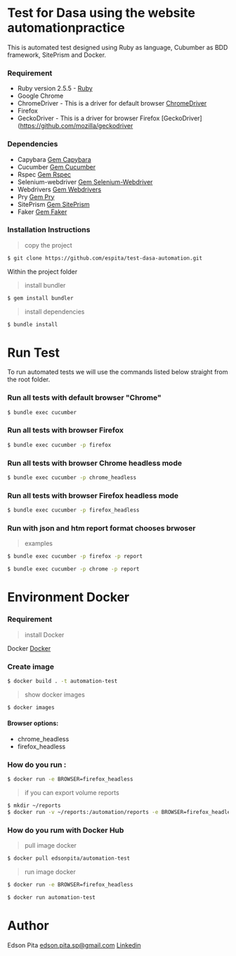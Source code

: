 # Test for Dasa using the website automationpractice

This is automated test designed using Ruby as language, Cubumber as BDD framework, SitePrism and Docker.

### Requirement

* Ruby version 2.5.5  - [Ruby](https://www.ruby-lang.org/pt/documentation/installation/)
* Google Chrome
* ChromeDriver - This is a driver for default browser [ChromeDriver](https://chromedriver.chromium.org/)
* Firefox
* GeckoDriver - This is a driver for browser Firefox [GeckoDriver](https://github.com/mozilla/geckodriver

### Dependencies

* Capybara [Gem Capybara](https://github.com/teamcapybara/capybara)
* Cucumber [Gem Cucumber](https://github.com/cucumber/cucumber-ruby)
* Rspec    [Gem Rspec](https://github.com/rspec/rspec)
* Selenium-webdriver [Gem Selenium-Webdriver](https://github.com/SeleniumHQ/selenium/tree/master/rb)
* Webdrivers [Gem Webdrivers](https://github.com/titusfortner/webdrivers)
* Pry [Gem Pry](https://github.com/pry/pry)
* SitePrism [Gem SitePrism](https://github.com/site-prism/site_prism)
* Faker [Gem Faker](https://github.com/faker-ruby/faker)

### Installation Instructions

 >copy the project 
 
```bash
$ git clone https://github.com/espita/test-dasa-automation.git
```

Within the project folder

>install bundler

```bash
$ gem install bundler
```
>install dependencies

```bash
$ bundle install
```

# Run Test

To run automated tests we will use the commands listed below straight from the root folder.

### Run all tests with default browser "Chrome" 

```bash
$ bundle exec cucumber
```

### Run all tests with browser Firefox 

```bash
$ bundle exec cucumber -p firefox
```

### Run all tests with browser Chrome headless mode

```bash
$ bundle exec cucumber -p chrome_headless
```

### Run all tests with browser Firefox headless mode

```bash
$ bundle exec cucumber -p firefox_headless
```

### Run with json and htm report format chooses brwoser

>examples

```bash
$ bundle exec cucumber -p firefox -p report 
```

```bash
$ bundle exec cucumber -p chrome -p report 
```

# Environment Docker

### Requirement

>install Docker
 
 Docker [Docker](https://docs.docker.com/install/)

### Create image 

```bash
$ docker build . -t automation-test
```

>show docker images

```bash
$ docker images
```

#### Browser options:

* chrome_headless
* firefox_headless

### How do you run : 

```bash
$ docker run -e BROWSER=firefox_headless
```

>if you can export volume reports

```bash
$ mkdir ~/reports
$ docker run -v ~/reports:/automation/reports -e BROWSER=firefox_headless automation-test
```


### How do you rum with Docker Hub

>pull image docker

```bash
$ docker pull edsonpita/automation-test
```

>run image docker

```bash
$ docker run -e BROWSER=firefox_headless
```

```bash
$ docker run automation-test
```

# Author

Edson Pita 
<edson.pita.sp@gmail.com> 
[Linkedin](https://www.linkedin.com/in/edsonpita/)